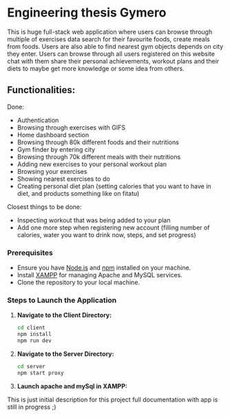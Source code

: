 
# Engineering thesis Gymero

This is huge full-stack web application where users can browse through multiple of exercises data search for their favourite foods, create meals from foods. Users are also able to find nearest gym objects depends on city they enter. Users can browse through all users registered on this website chat with them share their personal achievements, workout plans and their diets to maybe get more knowledge or some idea from others.


## Functionalities:

Done:

 - Authentication 
 - Browsing through exercises with GIFS
 - Home dashboard section
 - Browsing through 80k different foods and their nutritions
 - Gym finder by entering city
 - Browsing through 70k different meals with their nutritions
 - Adding new exercises to your personal workout plan
 - Browsing your exercises
 - Showing nearest exercises to do
 - Creating personal diet plan (setting calories that you want to have in diet, and products something like on fitatu)


Closest things to be done:

 - Inspecting workout that was being added to your plan
 - Add one more step when registering new account (filling number of calories, water you want to drink now, steps, and set progress)
   
 ### Prerequisites

- Ensure you have [Node.js](https://nodejs.org/) and [npm](https://www.npmjs.com/) installed on your machine.
- Install [XAMPP](https://www.apachefriends.org/index.html) for managing Apache and MySQL services.
- Clone the repository to your local machine.

### Steps to Launch the Application

1. **Navigate to the Client Directory:**
   ```bash
   cd client
   npm install
   npm run dev
   ```
2. **Navigate to the Server Directory:**
   ```bash
   cd server
   npm start proxy
   ```
3. **Launch apache and mySql in XAMPP:**
 


This is just initial description for this project full documentation with app is still in progress ;)

